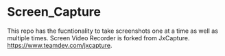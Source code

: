 # Screen_Capture
This repo has the fucntionality to take screenshots one at a time as well as multiple times.
Screen Video Recorder is forked from JxCapture. https://www.teamdev.com/jxcapture.
